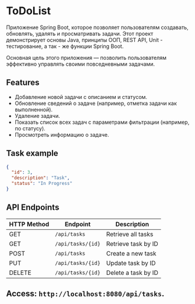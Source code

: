 # ToDoList
Приложение Spring Boot, которое позволяет пользователям создавать, обновлять, удалять и просматривать задачи.
Этот проект демонстрирует основы Java, принципы ООП, REST API, Unit - тестирование, а так - же функции Spring Boot.

Основная цель этого приложения — позволить пользователям эффективно управлять своими повседневными задачами.

## Features
- Добавление новой задачи с описанием и статусом.
- Обновление сведений о задаче (например, отметка задачи как выполненной).
- Удаление задачи.
- Показать список всех задач с параметрами фильтрации (например, по статусу).
- Просмотреть информацию о задаче.

## Task example
``` json
{
  "id": 3,
  "description": "Task",
  "status": "In Progress"
}
```

## API Endpoints
| HTTP Method | Endpoint           | Description               |
|-------------|--------------------|---------------------------|
| GET         | `/api/tasks`        | Retrieve all tasks        |
| GET         | `/api/tasks/{id}`   | Retrieve task by ID       |
| POST        | `/api/tasks`        | Create a new task         |
| PUT         | `/api/tasks/{id}`   | Update task by ID         |
| DELETE      | `/api/tasks/{id}`   | Delete a task by ID       |


## Access: `http://localhost:8080/api/tasks`.
